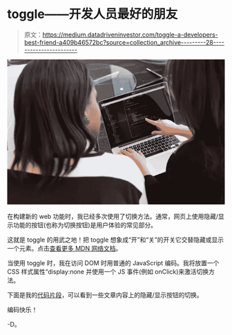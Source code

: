 # toggle——开发人员最好的朋友

> 原文：<https://medium.datadriveninvestor.com/toggle-a-developers-best-friend-a409b46572bc?source=collection_archive---------28----------------------->

![](img/99b9ce5e9e5e380f5ba3c360256a78a4.png)

在构建新的 web 功能时，我已经多次使用了切换方法。通常，网页上使用隐藏/显示功能的按钮(也称为切换按钮)是用户体验的常见部分。

这就是 toggle 的用武之地！把 toggle 想象成“开”和“关”的开关它交替隐藏或显示一个元素。点击[查看更多 MDN 网络文档](https://developer.mozilla.org/en-US/docs/Web/API/Element/classList)。

当使用 toggle 时，我在访问 DOM 时用普通的 JavaScript 编码。我将放置一个 CSS 样式属性“display:none 并使用一个 JS 事件(例如 onClick)来激活切换方法。

下面是我的[代码片段](https://codepen.io/daphnew/pen/zmPPEJ/)，可以看到一些文章内容上的隐藏/显示按钮的切换。

编码快乐！

-D。